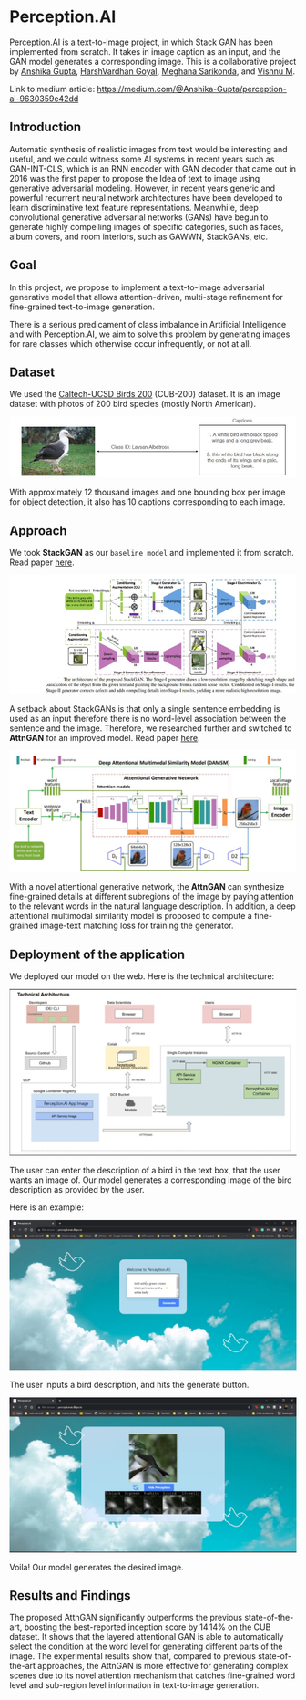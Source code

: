 # Perception.AI

Perception.AI is a text-to-image project, in which Stack GAN has been implemented from scratch. It takes in image caption as an input, and the GAN model generates a corresponding image. This is a collaborative project by [Anshika Gupta](https://github.com/iamanshika), [HarshVardhan Goyal](https://github.com/HarshVardhanGoyal), [Meghana Sarikonda](https://github.com/meghanasarikonda), and [Vishnu M](https://github.com/vishnu701).

Link to medium article: https://medium.com/@Anshika-Gupta/perception-ai-9630359e42dd

## Introduction

Automatic synthesis of realistic images from text would be interesting and useful, and we could witness some AI systems in recent years such as GAN-INT-CLS, which is an RNN encoder with GAN decoder that came out in 2016 was the first paper to propose the Idea of text to image using generative adversarial modeling. However, in recent years generic and powerful recurrent neural network architectures have been developed to learn discriminative text feature representations. Meanwhile, deep convolutional generative adversarial networks (GANs) have begun to generate highly compelling images of specific categories, such as faces, album covers, and room interiors, such as GAWWN, StackGANs, etc.

## Goal

In this project, we propose to implement a text-to-image adversarial generative model that allows attention-driven, multi-stage refinement for fine-grained text-to-image generation. 

There is a serious predicament of class imbalance in Artificial Intelligence and with Perception.AI, we aim to solve this problem by generating images for rare classes which otherwise occur infrequently, or not at all.

## Dataset

We used the [Caltech-UCSD Birds 200](http://www.vision.caltech.edu/visipedia/CUB-200.html) (CUB-200) dataset. It is an image dataset with photos of 200 bird species (mostly North American).

![](assets/cub_data_example.PNG)

With approximately 12 thousand images and one bounding box per image for object detection, it also has 10 captions corresponding to each image.

## Approach

We took **StackGAN** as our `baseline model` and implemented it from scratch. Read paper [here](https://arxiv.org/pdf/1612.03242v1.pdf).

![](assets/StackGAN.JPG)

A setback about StackGANs is that only a single sentence embedding is used as an input therefore there is no word-level association between the sentence and the image.
Therefore, we researched further and switched to **AttnGAN** for an improved model. Read paper [here](https://arxiv.org/pdf/1711.10485.pdf).

![](assets/project_working.JPG)


With a novel attentional generative network, the **AttnGAN** can synthesize fine-grained details at different subregions of the image by paying attention to the relevant words in the natural language description. In addition, a deep attentional multimodal similarity model is proposed to compute a fine-grained image-text matching loss for training the generator.

## Deployment of the application

We deployed our model on the web. Here is the technical architecture:

![](assets/Technical_arch.png)

The user can enter the description of a bird in the text box, that the user wants an image of. Our model generates a corresponding image of the bird description as provided by the user.

Here is an example:

![](assets/Demo-1.1.JPG)

The user inputs a bird description, and hits the generate button.

![](assets/Demo-1.2.JPG)

Voila! Our model generates the desired image.

## Results and Findings

The proposed AttnGAN significantly outperforms the previous state-of-the-art, boosting the best-reported inception score by 14.14% on the CUB dataset. It shows that the layered attentional GAN is able to automatically select the condition at the word level for generating different parts of the image. The experimental results show that, compared to previous state-of-the-art approaches, the AttnGAN is more effective for generating complex scenes due to its novel attention mechanism that catches fine-grained word level and sub-region level information in text-to-image generation.
